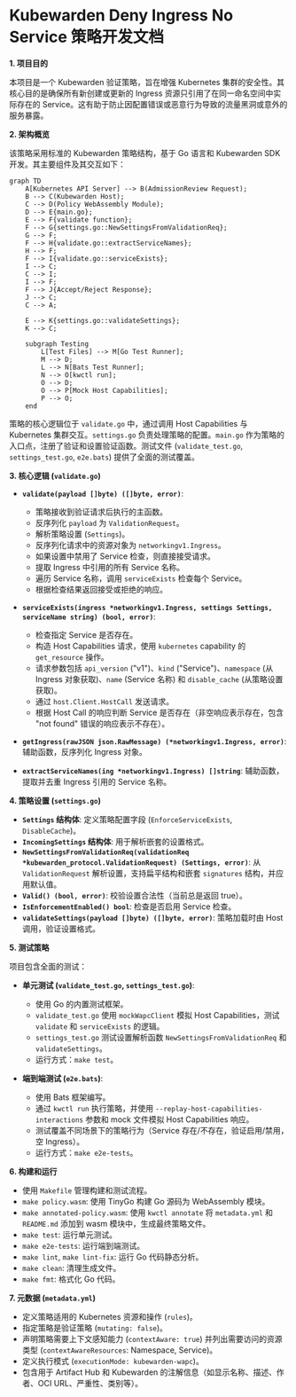 # Kubewarden Deny Ingress No Service 策略开发文档

**1. 项目目的**

本项目是一个 Kubewarden 验证策略，旨在增强 Kubernetes 集群的安全性。其核心目的是确保所有新创建或更新的 Ingress 资源只引用了在同一命名空间中实际存在的 Service。这有助于防止因配置错误或恶意行为导致的流量黑洞或意外的服务暴露。

**2. 架构概览**

该策略采用标准的 Kubewarden 策略结构，基于 Go 语言和 Kubewarden SDK 开发。其主要组件及其交互如下：

```mermaid
graph TD
    A[Kubernetes API Server] --> B(AdmissionReview Request);
    B --> C(Kubewarden Host);
    C --> D(Policy WebAssembly Module);
    D --> E{main.go};
    E --> F{validate function};
    F --> G{settings.go::NewSettingsFromValidationReq};
    G --> F;
    F --> H{validate.go::extractServiceNames};
    H --> F;
    F --> I{validate.go::serviceExists};
    I --> C;
    C --> I;
    I --> F;
    F --> J{Accept/Reject Response};
    J --> C;
    C --> A;

    E --> K{settings.go::validateSettings};
    K --> C;

    subgraph Testing
        L[Test Files] --> M[Go Test Runner];
        M --> D;
        L --> N[Bats Test Runner];
        N --> O[kwctl run];
        O --> D;
        O --> P[Mock Host Capabilities];
        P --> O;
    end
```

策略的核心逻辑位于 `validate.go` 中，通过调用 Host Capabilities 与 Kubernetes 集群交互。`settings.go` 负责处理策略的配置。`main.go` 作为策略的入口点，注册了验证和设置验证函数。测试文件 (`validate_test.go`, `settings_test.go`, `e2e.bats`) 提供了全面的测试覆盖。

**3. 核心逻辑 (`validate.go`)**

*   **`validate(payload []byte) ([]byte, error)`**:
    *   策略接收到验证请求后执行的主函数。
    *   反序列化 `payload` 为 `ValidationRequest`。
    *   解析策略设置 (`Settings`)。
    *   反序列化请求中的资源对象为 `networkingv1.Ingress`。
    *   如果设置中禁用了 Service 检查，则直接接受请求。
    *   提取 Ingress 中引用的所有 Service 名称。
    *   遍历 Service 名称，调用 `serviceExists` 检查每个 Service。
    *   根据检查结果返回接受或拒绝的响应。

*   **`serviceExists(ingress *networkingv1.Ingress, settings Settings, serviceName string) (bool, error)`**:
    *   检查指定 Service 是否存在。
    *   构造 Host Capabilities 请求，使用 `kubernetes` capability 的 `get_resource` 操作。
    *   请求参数包括 `api_version` ("v1")、`kind` ("Service")、`namespace` (从 Ingress 对象获取)、`name` (Service 名称) 和 `disable_cache` (从策略设置获取)。
    *   通过 `host.Client.HostCall` 发送请求。
    *   根据 Host Call 的响应判断 Service 是否存在（非空响应表示存在，包含 "not found" 错误的响应表示不存在）。

*   **`getIngress(rawJSON json.RawMessage) (*networkingv1.Ingress, error)`**: 辅助函数，反序列化 Ingress 对象。
*   **`extractServiceNames(ing *networkingv1.Ingress) []string`**: 辅助函数，提取并去重 Ingress 引用的 Service 名称。

**4. 策略设置 (`settings.go`)**

*   **`Settings` 结构体**: 定义策略配置字段 (`EnforceServiceExists`, `DisableCache`)。
*   **`IncomingSettings` 结构体**: 用于解析嵌套的设置格式。
*   **`NewSettingsFromValidationReq(validationReq *kubewarden_protocol.ValidationRequest) (Settings, error)`**: 从 `ValidationRequest` 解析设置，支持扁平结构和嵌套 `signatures` 结构，并应用默认值。
*   **`Valid() (bool, error)`**: 校验设置合法性（当前总是返回 true）。
*   **`IsEnforcementEnabled() bool`**: 检查是否启用 Service 检查。
*   **`validateSettings(payload []byte) ([]byte, error)`**: 策略加载时由 Host 调用，验证设置格式。

**5. 测试策略**

项目包含全面的测试：

*   **单元测试 (`validate_test.go`, `settings_test.go`)**:
    *   使用 Go 的内置测试框架。
    *   `validate_test.go` 使用 `mockWapcClient` 模拟 Host Capabilities，测试 `validate` 和 `serviceExists` 的逻辑。
    *   `settings_test.go` 测试设置解析函数 `NewSettingsFromValidationReq` 和 `validateSettings`。
    *   运行方式：`make test`。

*   **端到端测试 (`e2e.bats`)**:
    *   使用 Bats 框架编写。
    *   通过 `kwctl run` 执行策略，并使用 `--replay-host-capabilities-interactions` 参数和 mock 文件模拟 Host Capabilities 响应。
    *   测试覆盖不同场景下的策略行为（Service 存在/不存在，验证启用/禁用，空 Ingress）。
    *   运行方式：`make e2e-tests`。

**6. 构建和运行**

*   使用 `Makefile` 管理构建和测试流程。
*   `make policy.wasm`: 使用 TinyGo 构建 Go 源码为 WebAssembly 模块。
*   `make annotated-policy.wasm`: 使用 `kwctl annotate` 将 `metadata.yml` 和 `README.md` 添加到 wasm 模块中，生成最终策略文件。
*   `make test`: 运行单元测试。
*   `make e2e-tests`: 运行端到端测试。
*   `make lint`, `make lint-fix`: 运行 Go 代码静态分析。
*   `make clean`: 清理生成文件。
*   `make fmt`: 格式化 Go 代码。

**7. 元数据 (`metadata.yml`)**

*   定义策略适用的 Kubernetes 资源和操作 (`rules`)。
*   指定策略是验证策略 (`mutating: false`)。
*   声明策略需要上下文感知能力 (`contextAware: true`) 并列出需要访问的资源类型 (`contextAwareResources`: Namespace, Service)。
*   定义执行模式 (`executionMode: kubewarden-wapc`)。
*   包含用于 Artifact Hub 和 Kubewarden 的注解信息（如显示名称、描述、作者、OCI URL、严重性、类别等）。
